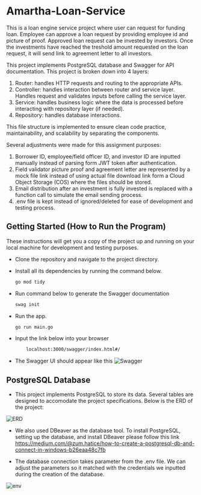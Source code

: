 # Amartha-Loan-Service
This is a loan engine service project where user can request for funding loan. Employee can approve a loan request by providing employee id and picture of proof. Approved loan request can be invested by investors. Once the investments have reached the treshold amount requested on the loan request, it will send link to agreement letter to all investors. 

This project implements PostgreSQL database and Swagger for API documentation. This project is broken down into 4 layers:

1. Router: handles HTTP requests and routing to the appropriate APIs.
2. Controller: handles interaction between router and service layer. Handles request and validates inputs before calling the service layer.
3. Service: handles business logic where the data is processed before interacting with repository layer (if needed).
4. Repository: handles database interactions.

This file structure is implemented to ensure clean code practice, maintainability, and scalability by separating the components. 

Several adjustments were made for this assignment purposes:

1. Borrower ID, employee/field officer ID, and investor ID are inputted manually instead of parsing form JWT token after authentication.
2. Field validator picture proof and agreement letter are represented by a mock file link instead of using actual file download link form a Cloud Object Storage (COS) where the files should be stored.
3. Email distribution after an investment is fully invested is replaced with a function call to simulate the email sending process.
4. .env file is kept instead of ignored/deleted for ease of development and testing process.

## Getting Started (How to Run the Program)

These instructions will get you a copy of the project up and running on your local machine for development and testing purposes.

* Clone the repository and navigate to the project directory.
* Install all its dependencies by running the command below.

    ```bash
    go mod tidy
    ```
* Run command below to generate the Swagger documentation
    ```bash
    swag init
    ```
* Run the app.
    ```bash
    go run main.go
    ```
* Input the link below into your browser

    ```bash
        localhost:3000/swagger/index.html#/
    ```
* The Swagger UI should appear like this
  ![Swagger](https://github.com/user-attachments/assets/e6a9913d-cbcf-446f-9310-9292fa95f8c7)

## PostgreSQL Database

* This project implements PostgreSQL to store its data. Several tables are designed to accomodate the project specifications. Below is the ERD of the project:

![ERD](https://github.com/user-attachments/assets/d6f3e6d0-023d-4659-ae98-37c48db82d99)

* We also used DBeaver as the database tool. To install PostgreSQL, setting up the database, and install DBeaver please follow this link
https://medium.com/@zum.hatice/how-to-create-a-postgresql-db-and-connect-in-windows-b26eaa48c7fb

* The database connection takes parameter from the .env file. We can adjust the parameters so it matched with the credentials we inputted during the creation of the database.

![env](https://github.com/user-attachments/assets/a488c82e-1bf4-401f-982c-9f633262a096)

